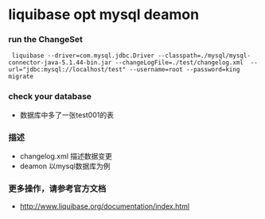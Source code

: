 # liquibase opt mysql  deamon

### run the ChangeSet
```shell
 liquibase --driver=com.mysql.jdbc.Driver --classpath=./mysql/mysql-connector-java-5.1.44-bin.jar --changeLogFile=./test/changelog.xml  --url="jdbc:mysql://localhost/test" --username=root --password=king  migrate
```

### check your database
 * 数据库中多了一张test001的表
### 描述
 * changelog.xml 描述数据变更
 * deamon 以mysql数据库为例
 
### 更多操作，请参考官方文档
 - http://www.liquibase.org/documentation/index.html